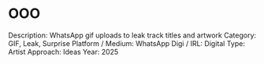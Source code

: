 # OOO

Description: WhatsApp gif uploads to leak track titles and artwork
Category: GIF, Leak, Surprise
Platform / Medium: WhatsApp
Digi / IRL: Digital
Type: Artist
Approach: Ideas
Year: 2025